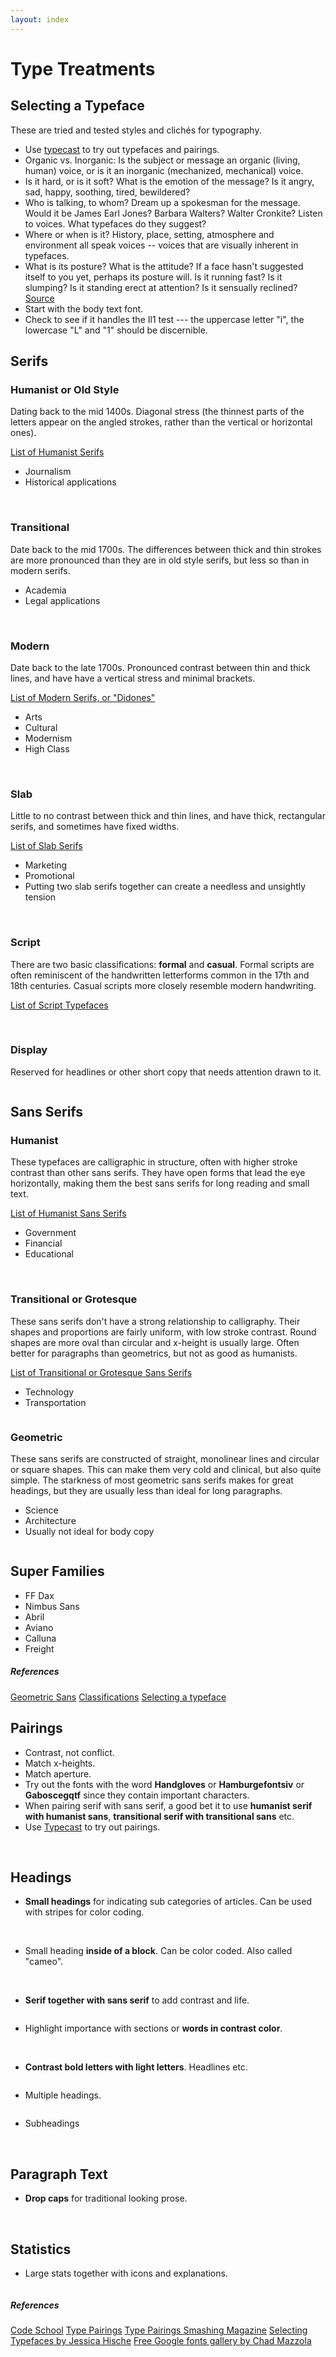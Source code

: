 ```yaml
---
layout: index
---
```


<h1 class="title type-treatments stretchRight">Type Treatments</h1>
<p class="offset">
<a href="https://github.com/Magnus-G/Process/edit/gh-pages/type-treatments.md#fullscreen_blob_contents" class="invisible"></a>
</p>

Selecting a Typeface
---------------
<p class="intro">
These are tried and tested styles and clichés for typography.
<p>

* Use [typecast](http://typecast.com) to try out typefaces and pairings.
* Organic vs. Inorganic: Is the subject or message an organic (living, human) voice, or is it an inorganic (mechanized, mechanical) voice.
* Is it hard, or is it soft? What is the emotion of the message? Is it angry, sad, happy, soothing, tired, bewildered?
* Who is talking, to whom? Dream up a spokesman for the message. Would it be James Earl Jones? Barbara Walters? Walter Cronkite? Listen to voices. What typefaces do they suggest?
* Where or when is it? History, place, setting, atmosphere and environment all speak voices -- voices that are visually inherent in typefaces. 
* What is its posture? What is the attitude? If a face hasn't suggested itself to you yet, perhaps its posture will. Is it running fast? Is it slumping? Is it standing erect at attention? Is it sensually reclined? [Source](http://www.graphic-design.com/Type/voice/index.html)
* Start with the body text font. 
* Check to see if it handles the Il1 test --- the uppercase letter "i", the lowercase "L" and "1" should be discernible.

Serifs
-------
### Humanist or Old Style
Dating back to the mid 1400s. Diagonal stress (the thinnest parts of the letters appear on the angled strokes, rather than the vertical or horizontal ones).

[List of Humanist Serifs](https://typekit.com/lists/humanist-serifs)

* Journalism 
* Historical applications

<div class="img-examples">
<a class="popup" href="images/typography/serif-humanist.jpg"><img src="images/typography/serif-humanist.jpg" alt=""></a>
<a class="popup" href="images/typography/serif-humanist2.jpg"><img src="images/typography/serif-humanist2.jpg" alt=""></a>
</div>

### Transitional 
Date back to the mid 1700s. The differences between thick and thin strokes are more pronounced than they are in old style serifs, but less so than in modern serifs.

* Academia
* Legal applications 

<div class="img-examples">
<a class="popup" href="images/typography/serif-transitional.jpg"><img src="images/typography/serif-transitional.jpg" alt=""></a>
<a class="popup" href="images/typography/serif-transitional2.jpg"><img src="images/typography/serif-transitional2.jpg" alt=""></a>
</div>

### Modern
Date back to the late 1700s. Pronounced contrast between thin and thick lines, and have have a vertical stress and minimal brackets. 

[List of Modern Serifs, or "Didones"](https://typekit.com/lists/didones)

* Arts 
* Cultural 
* Modernism
* High Class

<div class="img-examples">
<a class="popup" href="images/typography/serif-modern.jpg"><img src="images/typography/serif-modern.jpg" alt=""></a>
<a class="popup" href="images/typography/serif-modern2.jpg"><img src="images/typography/serif-modern2.jpg" alt=""></a>
</div>

### Slab
Little to no contrast between thick and thin lines, and have thick, rectangular serifs, and sometimes have fixed widths. 

[List of Slab Serifs](https://typekit.com/fonts?classification=slab-serif)

* Marketing
* Promotional
* Putting two slab serifs together can create a needless and unsightly tension

<div class="img-examples">
<a class="popup" href="images/typography/serif-slab.jpg"><img src="images/typography/serif-slab.jpg" alt=""></a>
<a class="popup" href="images/typography/serif-slab2.jpg"><img src="images/typography/serif-slab2.jpg" alt=""></a>
</div>

### Script
There are two basic classifications: **formal** and **casual**. Formal scripts are often reminiscent of the handwritten letterforms common in the 17th and 18th centuries. Casual scripts more closely resemble modern handwriting.

[List of Script Typefaces](https://typekit.com/fonts?classification=handmade)

<div class="img-examples">
<a class="popup" href="images/typography/script1.jpg"><img src="images/typography/script1.jpg" alt=""></a>
<a class="popup" href="images/typography/script2.jpg"><img src="images/typography/script2.jpg" alt=""></a>
</div>


### Display
Reserved for headlines or other short copy that needs attention drawn to it.

<div class="img-examples">
<a class="popup" href="images/typography/display1.jpg"><img src="images/typography/display1.jpg" alt=""></a>
</div>

Sans Serifs
---------------
### Humanist
These typefaces are calligraphic in structure, often with higher stroke contrast than other sans serifs. They have open forms that lead the eye horizontally, making them the best sans serifs for long reading and small text. 

[List of Humanist Sans Serifs](https://typekit.com/lists/humanist-sans-serifs)

* Government
* Financial
* Educational 

<div class="img-examples">
<a class="popup" href="images/typography/sans-humanist.jpg"><img src="images/typography/sans-humanist.jpg" alt=""></a>
<a class="popup" href="images/typography/sans-humanist2.jpg"><img src="images/typography/sans-humanist2.jpg" alt=""></a>
</div>

### Transitional or Grotesque
These sans serifs don't have a strong relationship to calligraphy. Their shapes and proportions are fairly uniform, with low stroke contrast. Round shapes are more oval than circular and x-height is usually large. Often better for paragraphs than geometrics, but not as good as humanists.

[List of Transitional or Grotesque Sans Serifs](https://typekit.com/lists/grotesque-sans-serifs)

* Technology 
* Transportation

<div class="img-examples">
<a class="popup" href="images/typography/sans-transitional.jpg"><img src="images/typography/sans-transitional.jpg" alt=""></a>
</div>

### Geometric
These sans serifs are constructed of straight, monolinear lines and circular or square shapes. This can make them very cold and clinical, but also quite simple. The starkness of most geometric sans serifs makes for great headings, but they are usually less than ideal for long paragraphs.

* Science
* Architecture 
* Usually not ideal for body copy

<div class="img-examples">
<a class="popup" href="images/typography/sans-geometric.jpg"><img src="images/typography/sans-geometric.jpg" alt=""></a>
</div>

Super Families
---------------
* FF Dax
* Nimbus Sans 
* Abril 
* Aviano
* Calluna
* Freight

<div class="ref">
<h5>References</h5>
<a href="https://typekit.com/lists/geometric-sans-serifs">Geometric Sans</a>
<a href="http://www.noupe.com/design/a-crash-course-in-typography-the-basics-of-type.html">Classifications</a>
<a href="http://www.graphic-design.com/Type/voice/index.html">Selecting a typeface</a>
</div>

Pairings
---------------
* Contrast, not conflict.
* Match x-heights.
* Match aperture.
* Try out the fonts with the word **Handgloves** or **Hamburgefontsiv** or **Gaboscegqtf** since they contain important characters.
* When pairing serif with sans serif, a good bet it to use **humanist serif with humanist sans**, **transitional serif with transitional sans** etc.
* Use [Typecast](http://typecast.com) to try out pairings.

<div class="img-examples">
<a class="popup" href="images/typography/pairing1.png"><img src="images/typography/pairing1.png" alt=""></a>
<a class="popup" href="images/typography/pairing2.png"><img src="images/typography/pairing2.png" alt=""></a>
<a class="popup" href="images/typography/pairing3.png"><img src="images/typography/pairing3.png" alt=""></a>
<a class="popup" href="images/typography/pairing4.png"><img src="images/typography/pairing4.png" alt=""></a>
<a class="popup" href="images/typography/pairing5.png"><img src="images/typography/pairing5.png" alt=""></a>
</div>


Headings
---------------
* **Small headings** for indicating sub categories of articles. Can be used with stripes for color coding.

<div class="img-examples">
<a class="popup" href="images/typography/small-heading1.png"><img src="images/typography/small-heading1.png" alt=""></a>
<a class="popup" href="images/typography/small-heading2.png"><img src="images/typography/small-heading2.png" alt=""></a>
<a class="popup" href="images/typography/small-heading3.png"><img src="images/typography/small-heading3.png" alt=""></a>
</div>

* Small heading **inside of a block**. Can be color coded. Also called "cameo".

<div class="img-examples">
<a class="popup" href="images/typography/in-block-heading1.png"><img src="images/typography/in-block-heading1.png" alt=""></a>
<a class="popup" href="images/typography/in-block-heading2.png"><img src="images/typography/in-block-heading2.png" alt=""></a>
<a class="popup" href="images/typography/in-block-heading3.jpg"><img src="images/typography/in-block-heading3.jpg" alt=""></a>
</div>

* **Serif together with sans serif** to add contrast and life.

<div class="img-examples">
<a class="popup" href="images/typography/serif-sans-serif1.png"><img src="images/typography/serif-sans-serif1.png" alt=""></a>
</div>

* Highlight importance with sections or **words in contrast color**.

<div class="img-examples">
<a class="popup" href="images/typography/contrast-color-words1.jpg"><img src="images/typography/contrast-color-words1.jpg" alt=""></a>
<a class="popup" href="images/typography/contrast-color-words2.jpg"><img src="images/typography/contrast-color-words2.jpg" alt=""></a>
<a class="popup" href="images/typography/contrast-color-words3.jpg"><img src="images/typography/contrast-color-words3.jpg" alt=""></a>
<a class="popup" href="images/typography/contrast-color-words4.jpg"><img src="images/typography/contrast-color-words4.jpg" alt=""></a>
</div>

* **Contrast bold letters with light letters**. Headlines etc.

<div class="img-examples">
<a class="popup" href="images/typography/bold-light2.png"><img src="images/typography/bold-light2.png" alt=""></a>
</div>

* Multiple headings.

<div class="img-examples">
<a class="popup" href="images/typography/multiple-headings1.png"><img src="images/typography/multiple-headings1.png" alt=""></a>
</div>

* Subheadings

<div class="img-examples">
<a class="popup" href="images/typography/subhead1.jpg"><img src="images/typography/subhead1.jpg" alt=""></a>
<a class="popup" href="images/typography/subhead3.jpg"><img src="images/typography/subhead3.jpg" alt=""></a>
<a class="popup" href="images/typography/subhead4.jpg"><img src="images/typography/subhead4.jpg" alt=""></a>
<a class="popup" href="images/typography/subhead5.jpg"><img src="images/typography/subhead5.jpg" alt=""></a>
<a class="popup" href="images/typography/running-in-subhead.jpg"><img src="images/typography/running-in-subhead.jpg" alt=""></a>
</div>

Paragraph Text
---------------
* **Drop caps** for traditional looking prose.

<div class="img-examples">
<a class="popup" href="images/typography/drop-cap1.jpg"><img src="images/typography/drop-cap1.jpg" alt=""></a>
<a class="popup" href="images/typography/drop-cap2.jpg"><img src="images/typography/drop-cap2.jpg" alt=""></a>
</div>

Statistics
---------------
* Large stats together with icons and explanations.

<div class="img-examples">
<a class="popup" href="images/typography/large-stats1.png"><img src="images/typography/large-stats1.png" alt=""></a>
</div>

<div class="ref">
<h5>References</h5>
<a href="http://design.codeschool.com/">Code School</a>
<a href="http://www.creativebloq.com/typography/20-perfect-type-pairings-3132120">Type Pairings</a>
<a href="http://www.smashingmagazine.com/2010/11/04/best-practices-of-combining-typefaces/">Type Pairings Smashing Magazine</a>
<a href="http://jessicahische.is/talkingtype">Selecting Typefaces by Jessica Hische</a>
<a href="http://hellohappy.org/beautiful-web-type/">Free Google fonts gallery by Chad Mazzola</a>
</div>
